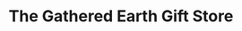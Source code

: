 ---
title: "The Gathered Earth Gift Store"
url: /marquette/the-gathered-earth-gift-store/
shop: Andenken
---